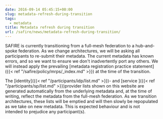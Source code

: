 ```yaml
--- 
date: 2016-09-14 05:45:15+00:00
slug: metadata-refresh-during-transition
tags: 
  - metadata
title: Metadata refresh during transition
url: /safire/news/metadata-refresh-during-transition/
---
```


SAFIRE is currently transitioning from a full-mesh federation to a hub-and-spoke federation. As we change architectures, we will be asking all participants to re-submit their metadata. The current metadata has known errors, and so we want to ensure we don't inadvertently port any others. We will instead apply the prevailing [metadata registration practice statement]({{< ref "/safire/policy/mrps/_index.md" >}}) at the time of the transition.

The [identity]({{< ref "/participants/idp/list.md" >}})- and [service ]({{< ref "/participants/sp/list.md" >}})provider lists shown on this website are generated automatically from the underlying metadata and, at the time of writing, reflect the metadata from the full-mesh federation. As we transition architectures, these lists will be emptied and will then slowly be repopulated as we take on new metadata. This is expected behaviour and is not intended to prejudice any participant(s).
